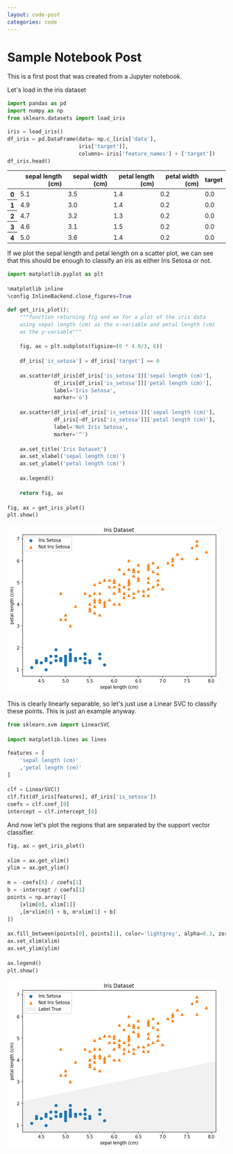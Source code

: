 ```yaml
---
layout: code-post
categories: code
---
```


# Sample Notebook Post

This is a first post that was created from a Jupyter notebook.

Let's load in the iris dataset


```python
import pandas as pd
import numpy as np
from sklearn.datasets import load_iris
```

```python
iris = load_iris()
df_iris = pd.DataFrame(data= np.c_[iris['data'],
                       iris['target']],
                       columns= iris['feature_names'] + ['target'])
df_iris.head()
```




<div>
<table class="dataframe">
  <thead>
    <tr style="text-align: right;">
      <th></th>
      <th>sepal length (cm)</th>
      <th>sepal width (cm)</th>
      <th>petal length (cm)</th>
      <th>petal width (cm)</th>
      <th>target</th>
    </tr>
  </thead>
  <tbody>
    <tr>
      <th>0</th>
      <td>5.1</td>
      <td>3.5</td>
      <td>1.4</td>
      <td>0.2</td>
      <td>0.0</td>
    </tr>
    <tr>
      <th>1</th>
      <td>4.9</td>
      <td>3.0</td>
      <td>1.4</td>
      <td>0.2</td>
      <td>0.0</td>
    </tr>
    <tr>
      <th>2</th>
      <td>4.7</td>
      <td>3.2</td>
      <td>1.3</td>
      <td>0.2</td>
      <td>0.0</td>
    </tr>
    <tr>
      <th>3</th>
      <td>4.6</td>
      <td>3.1</td>
      <td>1.5</td>
      <td>0.2</td>
      <td>0.0</td>
    </tr>
    <tr>
      <th>4</th>
      <td>5.0</td>
      <td>3.6</td>
      <td>1.4</td>
      <td>0.2</td>
      <td>0.0</td>
    </tr>
  </tbody>
</table>
</div>



If we plot the sepal length and petal length on a scatter plot,
we can see that this should be enough to classify an iris as
either Iris Setosa or not.


```python
import matplotlib.pyplot as plt

%matplotlib inline
%config InlineBackend.close_figures=True
```


```python
def get_iris_plot():
    """function returning fig and ax for a plot of the iris data
    using sepal length (cm) as the x-variable and petal length (cm)
    as the y-variable"""
    
    fig, ax = plt.subplots(figsize=(6 * 4.0/3, 6))

    df_iris['is_setosa'] = df_iris['target'] == 0

    ax.scatter(df_iris[df_iris['is_setosa']]['sepal length (cm)'],
               df_iris[df_iris['is_setosa']]['petal length (cm)'],
               label='Iris Setosa',
               marker='o')

    ax.scatter(df_iris[~df_iris['is_setosa']]['sepal length (cm)'],
               df_iris[~df_iris['is_setosa']]['petal length (cm)'],
               label='Not Iris Setosa',
               marker='^')

    ax.set_title('Iris Dataset')
    ax.set_xlabel('sepal length (cm)')
    ax.set_ylabel('petal length (cm)')

    ax.legend()

    return fig, ax

fig, ax = get_iris_plot()
plt.show()
```


![png](/assets/iris_svc_demo_files/iris_svc_demo_5_0.png)


This is clearly linearly separable, so let's just use a Linear SVC to classify these points. This is just an example anyway.


```python
from sklearn.svm import LinearSVC

import matplotlib.lines as lines
```


```python
features = [
    'sepal length (cm)'
    ,'petal length (cm)'
]

clf = LinearSVC()
clf.fit(df_iris[features], df_iris['is_setosa'])
coefs = clf.coef_[0]
intercept = clf.intercept_[0]
```

And now let's plot the regions that are separated by the support vector classifier.


```python
fig, ax = get_iris_plot()

xlim = ax.get_xlim()
ylim = ax.get_ylim()

m = -coefs[0] / coefs[1]
b = -intercept / coefs[1]
points = np.array([
    [xlim[0], xlim[1]]
    ,[m*xlim[0] + b, m*xlim[1] + b]
])

ax.fill_between(points[0], points[1], color='lightgrey', alpha=0.3, zorder=0, label='Label True')
ax.set_xlim(xlim)
ax.set_ylim(ylim)

ax.legend()
plt.show()
```


![png](/assets/iris_svc_demo_files/iris_svc_demo_10_0.png)

